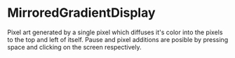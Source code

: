# MirroredGradientDisplay
Pixel art generated by a single pixel which diffuses it's color into the pixels to the top and left of itself. Pause and pixel additions are posible by pressing space and clicking on the screen respectively.
